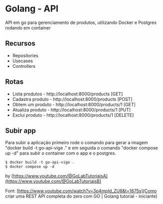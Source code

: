 # Golang - API

API em go para gerenciamento de produtos, utilizando Docker e Postgres rodando em container

## Recursos

- Repositories 
- Usecases
- Controllers
  
## Rotas

- Lista produtos - http://localhost:8000/products [GET]
- Cadastra produto - http://localhost:8000/products [POST]
- Obtem um produto - http://localhost:8000/products/1 [GET]
- Atualiza produto - http://localhost:8000/products/1 [PUT]
- Exclui produto - http://localhost:8000/products/1 [DELETE]

## Subir app

Para subir a aplicação primeiro rode o comando para gerar a imagem "docker build -t go-api-vige ." e em seguida o comando "docker compose up -d" para subir o container com o app e o postgres.

```
$ docker build -t go-api-vige .
$ docker compose up -d
```

by [https://www.youtube.com/@GoLabTutoriaisA](https://www.youtube.com/@GoLabTutoriaisB)

Font: [https://www.youtube.com/watch?v=3p4mpId_ZU8&t=1875s](Como criar uma REST API completa do zero com GO | Golang tutorial - iniciante)